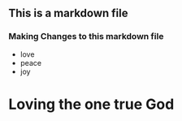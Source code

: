 ## This is a markdown file
### Making Changes to this markdown file

* love
* peace
* joy

# Loving the one true God